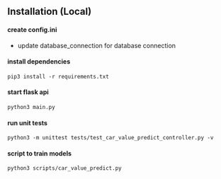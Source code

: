 ## Installation (Local)

#### create config.ini
- update database_connection for database connection

#### install dependencies

```
pip3 install -r requirements.txt
```

#### start flask api

```
python3 main.py
```

#### run unit tests

```
python3 -m unittest tests/test_car_value_predict_controller.py -v
``` 

#### script to train models
```
python3 scripts/car_value_predict.py
```